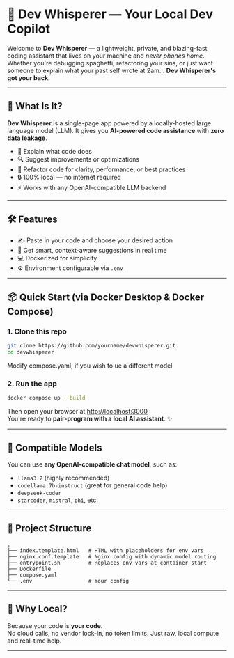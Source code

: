 # 🧠 Dev Whisperer — Your Local Dev Copilot

Welcome to **Dev Whisperer** — a lightweight, private, and blazing-fast coding assistant that lives on your machine and *never phones home*. Whether you're debugging spaghetti, refactoring your sins, or just want someone to explain what your past self wrote at 2am... **Dev Whisperer's got your back**.

---

## 🚀 What Is It?

**Dev Whisperer** is a single-page app powered by a locally-hosted large language model (LLM). It gives you **AI-powered code assistance** with **zero data leakage**.

- 🧠 Explain what code does  
- 🔍 Suggest improvements or optimizations  
- 🔧 Refactor code for clarity, performance, or best practices  
- 🔒 100% local — no internet required  
- ⚡ Works with any OpenAI-compatible LLM backend

---

## 🛠️ Features

- ✍️ Paste in your code and choose your desired action  
- 🧙 Get smart, context-aware suggestions in real time  
- 💻 Dockerized for simplicity  
- ⚙️ Environment configurable via `.env`

---

## 📦 Quick Start (via Docker Desktop & Docker Compose)

### 1. Clone this repo

```bash
git clone https://github.com/yourname/devwhisperer.git
cd devwhisperer
```

Modify compose.yaml, if you wish to ue a different model

### 2. Run the app

```bash
docker compose up --build
```

Then open your browser at [http://localhost:3000](http://localhost:3000)  
You're ready to **pair-program with a local AI assistant**. ✨

---

## 🤖 Compatible Models

You can use **any OpenAI-compatible chat model**, such as:

- `llama3.2` (highly recommended)
- `codellama:7b-instruct` (great for general code help)  
- `deepseek-coder`  
- `starcoder`, `mistral`, `phi`, etc.  

---

## 📁 Project Structure

```
.
├── index.template.html   # HTML with placeholders for env vars
├── nginx.conf.template   # Nginx config with dynamic model routing
├── entrypoint.sh         # Replaces env vars at container start
├── Dockerfile
├── compose.yaml
└── .env                  # Your config
```

---

## 🔐 Why Local?

Because your code is **your code**.  
No cloud calls, no vendor lock-in, no token limits. Just raw, local compute and real-time help.

---
